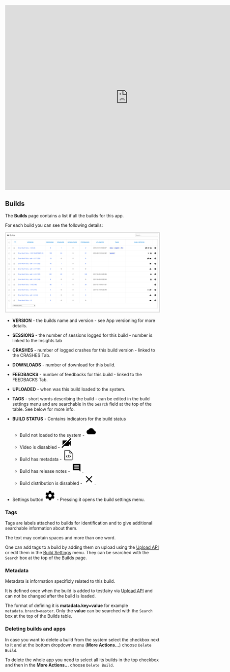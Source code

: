 


<iframe src="https://embed.fleeq.io/l/0v2ir0nl2c-r169sigcks" frameborder="0" allowfullscreen="true" style="width:800px; height: 600px;"></iframe>


## Builds

The **Builds** page contains a list if all the builds for this app.

For each build you can see the following details:

![Builds Table](/img/dashboard/builds-table.png)

- **VERSION** - the builds name and version - see App versioning for more details.

- **SESSIONS** - the number of sessions logged for this build - number is linked to the Insights tab

- **CRASHES** - number of logged crashes for this build version - linked to the CRASHES Tab.

- **DOWNLOADS** - number of download for this build.

- **FEEDBACKS** - number of feedbacks for this build - linked to the FEEDBACKS Tab.

- **UPLOADED** - when was this build loaded to the system.

- **TAGS** - short words describing the build - can be edited in the build settings menu and are searchable in the `Search` field at the top of the table. See below for more info.

- **BUILD STATUS** - Contains indicators for the build status 
  - Build not loaded to the system - ![](/img/dashboard/status-icon-app-not-uploaded.png)  
  - Video is dissabled - ![](/img/dashboard/status-icon-no-video.png) 
  - Build has metadata - ![](/img/dashboard/status-icon-metadata.png)
  - Build has release notes - ![](/img/dashboard/status-icon-comment.png).
  - Build distribution is dissabled - ![](/img/dashboard/ic_close_black_36.png).

- Settings button ![](/img/dashboard/ic_settings_black.png) - Pressing it opens the build settings menu.


### Tags

Tags are labels attached to builds for identification and to give additional searchable information about them.

The text may contain spaces and more than one word. 

One can add tags to a build by adding them on upload using the [Upload API](https://docs.testfairy.com/API/Upload_API.html) or edit them in the [Build Settings](https://docs.testfairy.com/Getting_Started/App_Build_Settings.html) menu.
They can be searched with the `Search` box at the top of the Builds page.


### Metadata

Metadata is information specificly related to this build. 

It is defined once when the build is added to testfairy via [Upload API](https://docs.testfairy.com/API/Upload_API.html) and can not be changed after the build is loaded. 

The format of defining it is **matadata.key=value** for example `metadata.branch=master`. 
Only the **value** can be searched with the `Search` box at the top of the Builds table.


### Deleting builds and apps

In case you want to delete a build from the system select the checkbox next to it and at the bottom dropdown menu (**More Actions…**) choose `Delete Build`.

To delete the whole app you need to select all its builds in the top checkbox and then in the **More Actions…** choose `Delete Build`.

